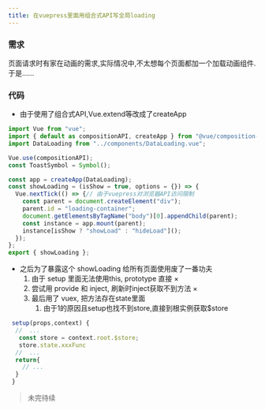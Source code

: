 ```yaml
---
title: 在vuepress里面用组合式API写全局loading
---
```


### 需求

页面请求时有家在动画的需求,实际情况中,不太想每个页面都加一个加载动画组件.于是......

### 代码

- 由于使用了组合式API,Vue.extend等改成了createApp

```js
import Vue from "vue";
import { default as compositionAPI, createApp } from "@vue/composition-api";
import DataLoading from "../components/DataLoading.vue";

Vue.use(compositionAPI);
const ToastSymbol = Symbol();

const app = createApp(DataLoading);
const showLoading = (isShow = true, options = {}) => {
  Vue.nextTick(() => {// 由于vuepress对浏览器API访问限制
    const parent = document.createElement("div");
    parent.id = "loading-container";
    document.getElementsByTagName("body")[0].appendChild(parent);
    const instance = app.mount(parent);
    instance[isShow ? "showLoad" : "hideLoad"]();
  });
};
export { showLoading };
```

- 之后为了暴露这个 showLoading 给所有页面使用废了一番功夫
  1. 由于 setup 里面无法使用this, prototype 直接 ×
  2. 尝试用 provide 和 inject, 刷新时inject获取不到方法 ×
  3. 最后用了 vuex, 把方法存在state里面 
     1. 由于1的原因且setup也找不到store,直接到根实例获取$store
```js
 setup(props,context) {
  //  ...
   const store = context.root.$store;
   store.state.xxxFunc
  //  ...
  return{
    // ...
  }
 }
```

> 未完待续

<!-- TODO -->
